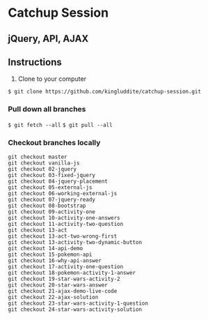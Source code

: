 # Catchup Session
## jQuery, API, AJAX

## Instructions
1. Clone to your computer

`$ git clone https://github.com/kingluddite/catchup-session.git`

### Pull down all branches
`$ git fetch --all`
`$ git pull --all`

### Checkout branches locally
```
git checkout master
git checkout vanilla-js
git checkout 02-jquery
git checkout 03-fixed-jquery
git checkout 04-jquery-placement
git checkout 05-external-js
git checkout 06-working-external-js
git checkout 07-jquery-ready
git checkout 08-bootstrap
git checkout 09-activity-one
git checkout 10-activity-one-answers
git checkout 11-activity-two-question
git checkout 13-act
git checkout 13-act-two-wrong-first
git checkout 13-activity-two-dynamic-button
git checkout 14-api-demo
git checkout 15-pokemon-api
git checkout 16-why-api-answer
git checkout 17-activity-one-question
git checkout 18-pokemon-activity-1-answer
git checkout 19-star-wars-activity-2
git checkout 20-star-wars-answer
git checkout 21-ajax-demo-live-code
git checkout 22-ajax-solution
git checkout 23-star-wars-activity-1-question
git checkout 24-star-wars-activity-solution
```
